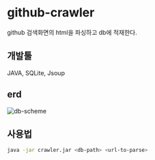 # github-crawler
github 검색화면의 html을 파싱하고 db에 적재한다.

## 개발툴
JAVA, SQLite, Jsoup

## erd
![db-scheme](http://drive.google.com/uc?export=view&id=1S2lr87Htd0C6Njfv_o3tq1npItX49J7M)

## 사용법
~~~ bash
java -jar crawler.jar <db-path> <url-to-parse>
~~~
